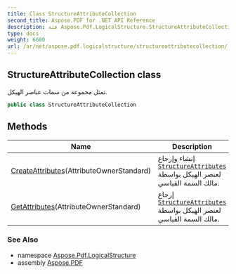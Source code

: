 ```yaml
---
title: Class StructureAttributeCollection
second_title: Aspose.PDF for .NET API Reference
description: فئة Aspose.Pdf.LogicalStructure.StructureAttributeCollection. تمثل مجموعة من سمات عناصر الهيكل
type: docs
weight: 6680
url: /ar/net/aspose.pdf.logicalstructure/structureattributecollection/
---
```

## StructureAttributeCollection class

تمثل مجموعة من سمات عناصر الهيكل.

```csharp
public class StructureAttributeCollection
```

## Methods

| Name | Description |
| --- | --- |
| [CreateAttributes](../../aspose.pdf.logicalstructure/structureattributecollection/createattributes/)(AttributeOwnerStandard) | إنشاء وإرجاع [`StructureAttributes`](../structureattributes/) لعنصر الهيكل بواسطة مالك السمة القياسي. |
| [GetAttributes](../../aspose.pdf.logicalstructure/structureattributecollection/getattributes/)(AttributeOwnerStandard) | إرجاع [`StructureAttributes`](../structureattributes/) لعنصر الهيكل بواسطة مالك السمة القياسي. |

### See Also

* namespace [Aspose.Pdf.LogicalStructure](../../aspose.pdf.logicalstructure/)
* assembly [Aspose.PDF](../../)